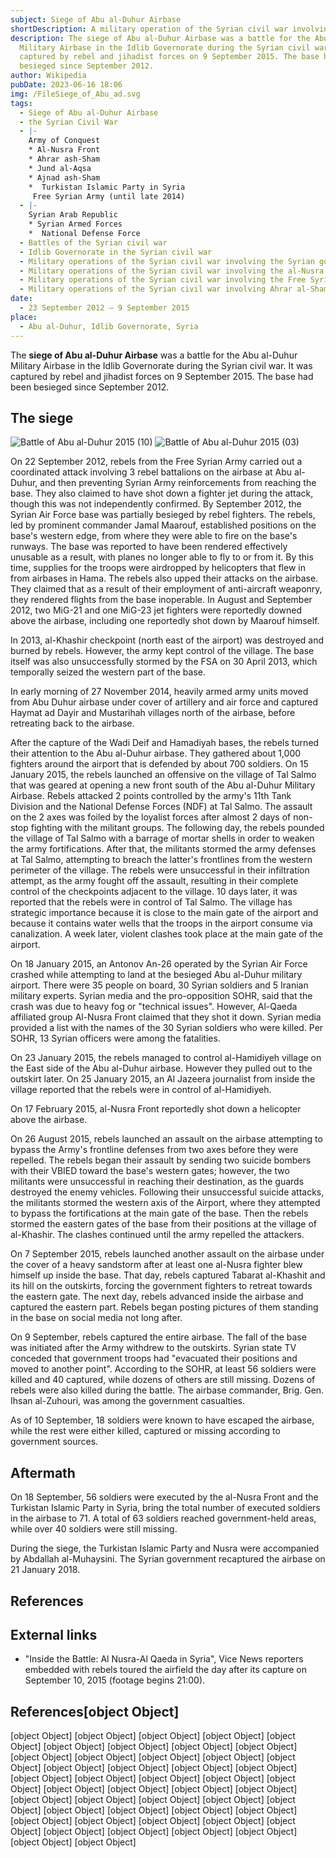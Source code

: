 ```yaml
---
subject: Siege of Abu al-Duhur Airbase
shortDescription: A military operation of the Syrian civil war involving the Free Syrian Army
description: The siege of Abu al-Duhur Airbase was a battle for the Abu al-Duhur
  Military Airbase in the Idlib Governorate during the Syrian civil war. It was
  captured by rebel and jihadist forces on 9 September 2015. The base had been
  besieged since September 2012.
author: Wikipedia
pubDate: 2023-06-16 18:06
img: /FileSiege_of_Abu_ad.svg
tags:
  - Siege of Abu al-Duhur Airbase
  - the Syrian Civil War
  - |-
    Army of Conquest 
    * Al-Nusra Front
    * Ahrar ash-Sham 
    * Jund al-Aqsa
    * Ajnad ash-Sham
    *  Turkistan Islamic Party in Syria 
     Free Syrian Army (until late 2014)
  - |-
    Syrian Arab Republic
    * Syrian Armed Forces
    *  National Defense Force
  - Battles of the Syrian civil war
  - Idlib Governorate in the Syrian civil war
  - Military operations of the Syrian civil war involving the Syrian government
  - Military operations of the Syrian civil war involving the al-Nusra Front
  - Military operations of the Syrian civil war involving the Free Syrian Army
  - Military operations of the Syrian civil war involving Ahrar al-Sham
date:
  - 23 September 2012 – 9 September 2015
place:
  - Abu al-Duhur, Idlib Governorate, Syria
---
```


The **siege of Abu al-Duhur Airbase** was a battle for the Abu al-Duhur Military Airbase in the Idlib Governorate during the Syrian civil war. It was captured by rebel and jihadist forces on 9 September 2015. The base had been besieged since September 2012.

## The siege
![Battle of Abu al-Duhur 2015 (10)](https://wikipedia.org/wiki/Special:Redirect/file/Battle_of_Abu_al-Duhur_2015_(10).jpg?)
![Battle of Abu al-Duhur 2015 (03)](https://wikipedia.org/wiki/Special:Redirect/file/Battle_of_Abu_al-Duhur_2015_(03).jpg?)


On 22 September 2012, rebels from the Free Syrian Army carried out a coordinated attack involving 3 rebel battalions on the airbase at Abu al-Duhur, and then preventing Syrian Army reinforcements from reaching the base. They also claimed to have shot down a fighter jet during the attack, though this was not independently confirmed. By September 2012, the Syrian Air Force base was partially besieged by rebel fighters. The rebels, led by prominent commander Jamal Maarouf, established positions on the base's western edge, from where they were able to fire on the base's runways. The base was reported to have been rendered effectively unusable as a result, with planes no longer able to fly to or from it. By this time, supplies for the troops were airdropped by helicopters that flew in from airbases in Hama. The rebels also upped their attacks on the airbase. They claimed that as a result of their employment of anti-aircraft weaponry, they rendered flights from the base inoperable. In August and September 2012, two MiG-21 and one MiG-23 jet fighters were reportedly downed above the airbase, including one reportedly shot down by Maarouf himself.

In 2013, al-Khashir checkpoint (north east of the airport) was destroyed and burned by rebels. However, the army kept control of the village. The base itself was also unsuccessfully stormed by the FSA on 30 April 2013, which temporally seized the western part of the base.

In early morning of 27 November 2014, heavily armed army units moved from Abu Duhur airbase under cover of artillery and air force and captured Haymat ad Dayir and Mustarihah villages north of the airbase, before retreating back to the airbase.

After the capture of the Wadi Deif and Hamadiyah bases, the rebels turned their attention to the Abu al-Duhur airbase. They gathered about 1,000 fighters around the airport that is defended by about 700 soldiers. On 15 January 2015, the rebels launched an offensive on the village of Tal Salmo that was geared at opening a new front south of the Abu al-Duhur Military Airbase. Rebels attacked 2 points controlled by the army's 11th Tank Division and the National Defense Forces (NDF) at Tal Salmo. The assault on the 2 axes was foiled by the loyalist forces after almost 2 days of non-stop fighting with the militant groups. The following day, the rebels pounded the village of Tal Salmo with a barrage of mortar shells in order to weaken the army fortifications. After that, the militants stormed the army defenses at Tal Salmo, attempting to breach the latter's frontlines from the western perimeter of the village. The rebels were unsuccessful in their infiltration attempt, as the army fought off the assault, resulting in their complete control of the checkpoints adjacent to the village. 10 days later, it was reported that the rebels were in control of Tal Salmo. The village has strategic importance because it is close to the main gate of the airport and because it contains water wells that the troops in the airport consume via canalization. A week later, violent clashes took place at the main gate of the airport.

On 18 January 2015, an Antonov An-26 operated by the Syrian Air Force crashed while attempting to land at the besieged Abu al-Duhur military airport. There were 35 people on board, 30 Syrian soldiers and 5 Iranian military experts. Syrian media and the pro-opposition SOHR, said that the crash was due to heavy fog or "technical issues". However, Al-Qaeda affiliated group Al-Nusra Front claimed that they shot it down. Syrian media provided a list with the names of the 30 Syrian soldiers who were killed. Per SOHR, 13 Syrian officers were among the fatalities.

On 23 January 2015, the rebels managed to control al-Hamidiyeh village on the East side of the Abu al-Duhur airbase. However they pulled out to the outskirt later. On 25 January 2015, an Al Jazeera journalist from inside the village reported that the rebels were in control of al-Hamidiyeh.



On 17 February 2015, al-Nusra Front reportedly shot down a helicopter above the airbase.

On 26 August 2015, rebels launched an assault on the airbase attempting to bypass the Army's frontline defenses from two axes before they were repelled. The rebels began their assault by sending two suicide bombers with their VBIED toward the base's western gates; however, the two militants were unsuccessful in reaching their destination, as the guards destroyed the enemy vehicles. Following their unsuccessful suicide attacks, the militants stormed the western axis of the Airport, where they attempted to bypass the fortifications at the main gate of the base. Then the rebels stormed the eastern gates of the base from their positions at the village of al-Khashir. The clashes continued until the army repelled the attackers.

On 7 September 2015, rebels launched another assault on the airbase under the cover of a heavy sandstorm after at least one al-Nusra fighter blew himself up inside the base. That day, rebels captured Tabarat al-Khashit and its hill on the outskirts, forcing the government fighters to retreat towards the eastern gate. The next day, rebels advanced inside the airbase and captured the eastern part. Rebels began posting pictures of them standing in the base on social media not long after.

On 9 September, rebels captured the entire airbase. The fall of the base was initiated after the Army withdrew to the outskirts. Syrian state TV conceded that government troops had "evacuated their positions and moved to another point". According to the SOHR, at least 56 soldiers were killed and 40 captured, while dozens of others are still missing. Dozens of rebels were also killed during the battle. The airbase commander, Brig. Gen. Ihsan al-Zuhouri, was among the government casualties.

As of 10 September, 18 soldiers were known to have escaped the airbase, while the rest were either killed, captured or missing according to government sources.

## Aftermath
On 18 September, 56 soldiers were executed by the al-Nusra Front and the Turkistan Islamic Party in Syria, bring the total number of executed soldiers in the airbase to 71. A total of 63 soldiers reached government-held areas, while over 40 soldiers were still missing.

During the siege, the Turkistan Islamic Party and Nusra were accompanied by Abdallah al-Muhaysini. The Syrian government recaptured the airbase on 21 January 2018.

## References


## External links
 * "Inside the Battle: Al Nusra-Al Qaeda in Syria", Vice News reporters embedded with rebels toured the airfield the day after its capture on September 10, 2015 (footage begins 21:00).
## References[object Object]
[object Object]
[object Object]
[object Object]
[object Object]
[object Object]
[object Object]
[object Object]
[object Object]
[object Object]
[object Object]
[object Object]
[object Object]
[object Object]
[object Object]
[object Object]
[object Object]
[object Object]
[object Object]
[object Object]
[object Object]
[object Object]
[object Object]
[object Object]
[object Object]
[object Object]
[object Object]
[object Object]
[object Object]
[object Object]
[object Object]
[object Object]
[object Object]
[object Object]
[object Object]
[object Object]
[object Object]
[object Object]
[object Object]
[object Object]
[object Object]
[object Object]
[object Object]
[object Object]
[object Object]
[object Object]
[object Object]
[object Object]